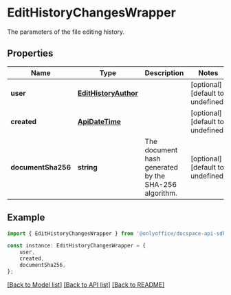 # EditHistoryChangesWrapper

The parameters of the file editing history.

## Properties

Name | Type | Description | Notes
------------ | ------------- | ------------- | -------------
**user** | [**EditHistoryAuthor**](EditHistoryAuthor.md) |  | [optional] [default to undefined]
**created** | [**ApiDateTime**](ApiDateTime.md) |  | [optional] [default to undefined]
**documentSha256** | **string** | The document hash generated by the SHA-256 algorithm. | [optional] [default to undefined]

## Example

```typescript
import { EditHistoryChangesWrapper } from '@onlyoffice/docspace-api-sdk';

const instance: EditHistoryChangesWrapper = {
    user,
    created,
    documentSha256,
};
```

[[Back to Model list]](../README.md#documentation-for-models) [[Back to API list]](../README.md#documentation-for-api-endpoints) [[Back to README]](../README.md)
